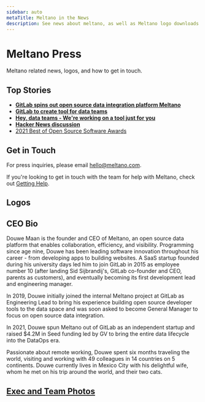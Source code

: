 ```yaml
---
sidebar: auto
metaTitle: Meltano in the News
description: See news about meltano, as well as Meltano logo downloads and contact information for the team.
---
```


# Meltano Press

Meltano related news, logos, and how to get in touch.

## Top Stories

- [**GitLab spins out open source data integration platform Meltano**](https://venturebeat.com/2021/06/30/gitlab-spins-out-open-source-data-integration-platform-meltano/)
- [**GitLab to create tool for data teams**](https://sdtimes.com/data/gitlab-to-create-tool-for-data-teams/)
- [**Hey, data teams - We're working on a tool just for you**](https://about.gitlab.com/2018/08/01/hey-data-teams-we-are-working-on-a-tool-just-for-you/)
- [**Hacker News discussion**](https://news.ycombinator.com/item?id=17667399)
- [2021 Best of Open Source Software Awards](https://www.globenewswire.com/news-release/2021/10/18/2315816/0/en/2021-Best-of-Open-Source-Software-Awards-Identify-the-Most-Groundbreaking-Products-Available-to-Developers-and-IT-Organizations.html)

## Get in Touch

For press inquiries, please email [hello@meltano.com](mailto:hello@meltano.com).

If you're looking to get in touch with the team for help with Meltano, check out [Getting Help](/docs/getting-help.md).

## Logos

<LogoList />

## CEO Bio
Douwe Maan is the founder and CEO of Meltano, an open source data platform that enables collaboration, efficiency, and visibility.
Programming since age nine, Douwe has been leading software innovation throughout his career - from developing apps to building websites. A SaaS startup founded during his university days led him to join GitLab in 2015 as employee number 10 (after landing Sid Sijbrandij's, GitLab co-founder and CEO, parents as customers), and eventually becoming its first development lead and engineering manager.

In 2019, Douwe initially joined the internal Meltano project at GitLab as Engineering Lead to bring his experience building open source developer tools to the data space and was soon asked to become General Manager to focus on open source data integration.

In 2021, Douwe spun Meltano out of GitLab as an independent startup and raised $4.2M in Seed funding led by GV to bring the entire data lifecycle into the DataOps era.

Passionate about remote working, Douwe spent six months traveling the world, visiting and working with 49 colleagues in 14 countries on 5 continents. Douwe currently lives in Mexico City with his delightful wife, whom he met on his trip around the world, and their two cats.

## [Exec and Team Photos](https://gitlab.com/meltano/meltano/-/tree/master/docs/src/.vuepress/public/images/press-images)
